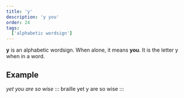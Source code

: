 ```yaml
---
title: 'y'
description: 'y you'
order: 24
tags:
  ['alphabetic wordsign']
---
```


**y** is an alphabetic wordsign. When alone, it means **you**. It is the letter y when in a word.

## Example

*yet you are so wise*
::: braille
yet y are so wise
:::